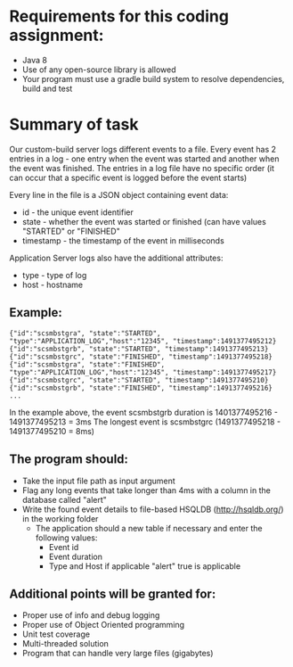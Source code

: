 # Requirements for this coding assignment:
* Java 8
* Use of any open-source library is allowed
* Your program must use a gradle build system to resolve dependencies, build and test

# Summary of task
Our custom-build server logs different events to a file. Every event has 2 entries in a log - one entry when the event was started and another when the event was finished. The entries in a log file have no specific order (it can occur that a specific event is logged before the event starts)

Every line in the file is a JSON object containing event data:
* id - the unique event identifier
* state - whether the event was started or finished (can have values "STARTED" or "FINISHED"
* timestamp - the timestamp of the event in milliseconds

Application Server logs also have the additional attributes:
* type - type of log
* host - hostname


## Example:
```
{"id":"scsmbstgra", "state":"STARTED", "type":"APPLICATION_LOG","host":"12345", "timestamp":1491377495212}
{"id":"scsmbstgrb", "state":"STARTED", "timestamp":1491377495213}
{"id":"scsmbstgrc", "state":"FINISHED", "timestamp":1491377495218}
{"id":"scsmbstgra", "state":"FINISHED", "type":"APPLICATION_LOG","host":"12345", "timestamp":1491377495217}
{"id":"scsmbstgrc", "state":"STARTED", "timestamp":1491377495210}
{"id":"scsmbstgrb", "state":"FINISHED", "timestamp":1491377495216}
...
```

In the example above, the event scsmbstgrb duration is 1401377495216 - 1491377495213 = 3ms
The longest event is scsmbstgrc (1491377495218 - 1491377495210 = 8ms)

## The program should:
* Take the input file path as input argument
* Flag any long events that take longer than 4ms with a column in the database called "alert"
* Write the found event details to file-based HSQLDB (http://hsqldb.org/) in the working folder
    * The application should a new table if necessary and enter the following values:
        * Event id
        * Event duration
        * Type and Host if applicable "alert" true is applicable

## Additional points will be granted for:
* Proper use of info and debug logging
* Proper use of Object Oriented programming
* Unit test coverage
* Multi-threaded solution
* Program that can handle very large files (gigabytes)

